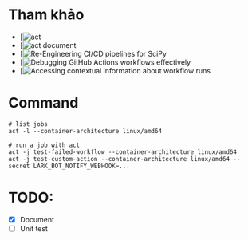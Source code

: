 # Tham khảo
- [![act](https://github.com/nektos/act)
- [![act document](https://nektosact.com/)
- [![Re-Engineering CI/CD pipelines for SciPy](https://labs.quansight.org/blog/2021/10/re-engineering-cicd-pipelines-for-scipy)
- [![Debugging GitHub Actions workflows effectively](https://blog.harshcasper.com/debugging-github-actions-workflows-effectively)
- [![Accessing contextual information about workflow runs](https://docs.github.com/en/actions/writing-workflows/choosing-what-your-workflow-does/accessing-contextual-information-about-workflow-runs)

# Command
```shell
# list jobs
act -l --container-architecture linux/amd64

# run a job with act
act -j test-failed-workflow --container-architecture linux/amd64
act -j test-custom-action --container-architecture linux/amd64 --secret LARK_BOT_NOTIFY_WEBHOOK=...
```

# TODO:
- [x] Document
- [ ] Unit test